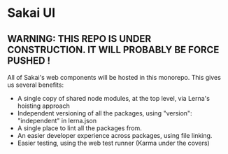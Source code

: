 # Sakai UI

## WARNING: THIS REPO IS UNDER CONSTRUCTION. IT WILL PROBABLY BE FORCE PUSHED !

All of Sakai's web components will be hosted in this monorepo. This gives us
several benefits:

* A single copy of shared node modules, at the top level, via Lerna's hoisting
approach
* Independent versioning of all the packages, using "version": "independent" in
lerna.json
* A single place to lint all the packages from.
* An easier developer experience across packages, using file linking.
* Easier testing, using the web test runner (Karma under the covers)
